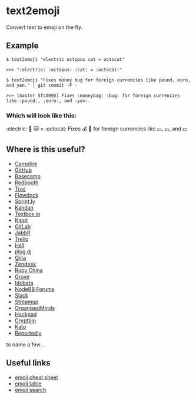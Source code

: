 text2emoji
==========

Convert text to emoji on the fly.

## Example

```
$ text2emoji "electric octopus cat = octocat"

>>> ":electric: :octopus: :cat: = :octocat:"

$ text2emoji "Fixes money bug for foreign currencies like pound, euro, and yen." | git commit -F -

>>> [master 5fc0095] Fixes :moneybag: :bug: for foreign currencies like :pound:, :euro:, and :yen:.
```

### Which will look like this:

:electric: :octopus: :cat: = :octocat:
Fixes :moneybag: :bug: for foreign currencies like :pound:, :euro:, and :yen:

## Where is this useful?

- [Campfire](http://campfirenow.com/)
- [GitHub](http://github.com/)
- [Basecamp](http://basecamp.com/)
- [Redbooth](https://redbooth.com/)
- [Trac](http://trac-hacks.org/wiki/TracEmojiPlugin)
- [Flowdock](https://www.flowdock.com/)
- [Sprint.ly](https://sprint.ly/)
- [Kandan](http://kandanapp.com)
- [Textbox.io](https://textbox.io/)
- [Kippt](http://kippt.com)
- [GitLab](http://gitlab.org)
- [JabbR](http://about.jabbr.net/)
- [Trello](https://trello.com/)
- [Hall](https://hall.com)
- [plug.dj](http://plug.dj/)
- [Qiita](http://qiita.com/)
- [Zendesk](http://www.zendesk.com/)
- [Ruby China](http://ruby-china.org/)
- [Grove](https://grove.io/)
- [Idobata](https://idobata.io/)
- [NodeBB Forums](https://nodebb.org/)
- [Slack](https://slack.com/)
- [Streamup](https://streamup.com/)
- [OrganisedMinds](http://organisedminds.com/)
- [Hackpad](https://hackpad.com/)
- [Cryptbin](https://cryptbin.com/)
- [Kato](https://kato.im)
- [Reportedly](http://reportedly.co)

to name a few...

## Useful links

- [emoji cheat sheet](http://www.emoji-cheat-sheet.com/)
- [emoji table](http://apps.timwhitlock.info/emoji/tables/unicode)
- [emoji search](https://github.com/muan/emoji)